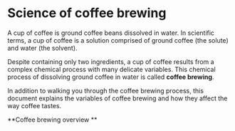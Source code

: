 # Science of coffee brewing 

A cup of coffee is ground coffee beans dissolved in water. In scientific terms, a cup of coffee is a solution comprised of ground coffee (the solute) and water (the solvent).

Despite containing only two ingredients, a cup of coffee results from a complex chemical process with many delicate variables. This chemical process of dissolving ground coffee in water is called **coffee brewing**. 

In addition to walking you through the coffee brewing process, this document explains the variables of coffee brewing and how they affect the way coffee tastes. 

**Coffee brewing overview ** 

